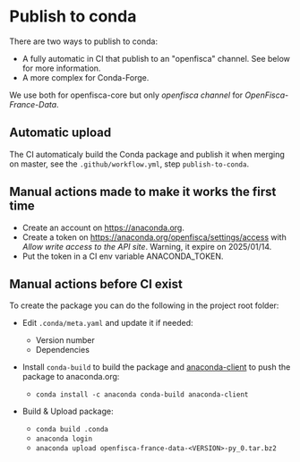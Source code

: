 # Publish to conda

There are two ways to publish to conda:

- A fully automatic in CI that publish to an "openfisca" channel. See below for more information.
- A more complex for Conda-Forge.

We use both for openfisca-core but only _openfisca channel_ for _OpenFisca-France-Data_.

## Automatic upload

The CI automaticaly build the Conda package and publish it when merging on master, see the `.github/workflow.yml`, step `publish-to-conda`.

## Manual actions made to make it works the first time

- Create an account on https://anaconda.org.
- Create a token on https://anaconda.org/openfisca/settings/access with _Allow write access to the API site_. Warning, it expire on 2025/01/14.
- Put the token in a CI env variable ANACONDA_TOKEN.

## Manual actions before CI exist

To create the package you can do the following in the project root folder:

- Edit `.conda/meta.yaml` and update it if needed:
    - Version number
    - Dependencies

- Install `conda-build` to build the package and [anaconda-client](https://github.com/Anaconda-Platform/anaconda-client) to push the package to anaconda.org:
    - `conda install -c anaconda conda-build anaconda-client`

- Build & Upload package:
    - `conda build .conda`
    - `anaconda login`
    - `anaconda upload openfisca-france-data-<VERSION>-py_0.tar.bz2`
